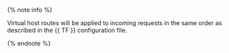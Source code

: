 {% note info %}

Virtual host routes will be applied to incoming requests in the same order as described in the {{ TF }} configuration file.

{% endnote %}